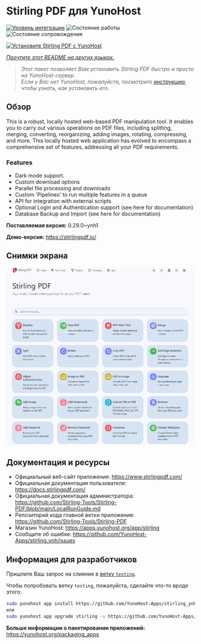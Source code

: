 <!--
Важно: этот README был автоматически сгенерирован <https://github.com/YunoHost/apps/tree/master/tools/readme_generator>
Он НЕ ДОЛЖЕН редактироваться вручную.
-->

# Stirling PDF для YunoHost

[![Уровень интеграции](https://dash.yunohost.org/integration/stirling.svg)](https://ci-apps.yunohost.org/ci/apps/stirling/) ![Состояние работы](https://ci-apps.yunohost.org/ci/badges/stirling.status.svg) ![Состояние сопровождения](https://ci-apps.yunohost.org/ci/badges/stirling.maintain.svg)

[![Установите Stirling PDF с YunoHost](https://install-app.yunohost.org/install-with-yunohost.svg)](https://install-app.yunohost.org/?app=stirling)

*[Прочтите этот README на других языках.](./ALL_README.md)*

> *Этот пакет позволяет Вам установить Stirling PDF быстро и просто на YunoHost-сервер.*  
> *Если у Вас нет YunoHost, пожалуйста, посмотрите [инструкцию](https://yunohost.org/install), чтобы узнать, как установить его.*

## Обзор

This is a robust, locally hosted web-based PDF manipulation tool. It enables you to carry out various operations on PDF files, including splitting, merging, converting, reorganizing, adding images, rotating, compressing, and more. This locally hosted web application has evolved to encompass a comprehensive set of features, addressing all your PDF requirements.

### Features

- Dark mode support.
- Custom download options
- Parallel file processing and downloads
- Custom 'Pipelines' to run multiple features in a queue
- API for integration with external scripts
- Optional Login and Authentication support (see here for documentation)
- Database Backup and Import (see here for documentation)


**Поставляемая версия:** 0.29.0~ynh1

**Демо-версия:** <https://stirlingpdf.io/>

## Снимки экрана

![Снимок экрана Stirling PDF](./doc/screenshots/screenshot.jpg)

## Документация и ресурсы

- Официальный веб-сайт приложения: <https://www.stirlingpdf.com/>
- Официальная документация пользователя: <https://docs.stirlingpdf.com/>
- Официальная документация администратора: <https://github.com/Stirling-Tools/Stirling-PDF/blob/main/LocalRunGuide.md>
- Репозиторий кода главной ветки приложения: <https://github.com/Stirling-Tools/Stirling-PDF>
- Магазин YunoHost: <https://apps.yunohost.org/app/stirling>
- Сообщите об ошибке: <https://github.com/YunoHost-Apps/stirling_ynh/issues>

## Информация для разработчиков

Пришлите Ваш запрос на слияние в [ветку `testing`](https://github.com/YunoHost-Apps/stirling_ynh/tree/testing).

Чтобы попробовать ветку `testing`, пожалуйста, сделайте что-то вроде этого:

```bash
sudo yunohost app install https://github.com/YunoHost-Apps/stirling_ynh/tree/testing --debug
или
sudo yunohost app upgrade stirling -u https://github.com/YunoHost-Apps/stirling_ynh/tree/testing --debug
```

**Больше информации о пакетировании приложений:** <https://yunohost.org/packaging_apps>
